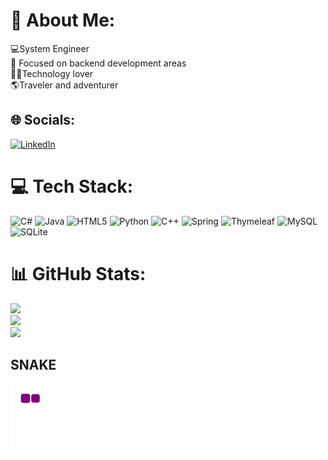 # 💫 About Me:
💻System Engineer<br>🔭 Focused on backend development areas<br>👨‍💻Technology lover<br>🌎Traveler and adventurer<br>


## 🌐 Socials:
[![LinkedIn](https://img.shields.io/badge/LinkedIn-%230077B5.svg?logo=linkedin&logoColor=white)](https://www.linkedin.com/in/johann-ocampo-torres-developer/)

# 💻 Tech Stack:
![C#](https://img.shields.io/badge/c%23-%23239120.svg?style=for-the-badge&logo=c-sharp&logoColor=white) ![Java](https://img.shields.io/badge/java-%23ED8B00.svg?style=for-the-badge&logo=java&logoColor=white) ![HTML5](https://img.shields.io/badge/html5-%23E34F26.svg?style=for-the-badge&logo=html5&logoColor=white) ![Python](https://img.shields.io/badge/python-3670A0?style=for-the-badge&logo=python&logoColor=ffdd54) ![C++](https://img.shields.io/badge/c++-%2300599C.svg?style=for-the-badge&logo=c%2B%2B&logoColor=white) ![Spring](https://img.shields.io/badge/spring-%236DB33F.svg?style=for-the-badge&logo=spring&logoColor=white) ![Thymeleaf](https://img.shields.io/badge/Thymeleaf-%23005C0F.svg?style=for-the-badge&logo=Thymeleaf&logoColor=white) ![MySQL](https://img.shields.io/badge/mysql-%2300f.svg?style=for-the-badge&logo=mysql&logoColor=white) ![SQLite](https://img.shields.io/badge/sqlite-%2307405e.svg?style=for-the-badge&logo=sqlite&logoColor=white)
# 📊 GitHub Stats:
![](https://github-readme-stats.vercel.app/api?username=DEGED&theme=dark&hide_border=false&include_all_commits=true&count_private=true)<br/>
![](https://github-readme-streak-stats.herokuapp.com/?user=DEGED&theme=dark&hide_border=false)<br/>
![](https://github-readme-stats.vercel.app/api/top-langs/?username=DEGED&theme=dark&hide_border=false&include_all_commits=true&count_private=true&layout=compact)


## SNAKE
![snake gif](https://github.com/DEGED/DEGED/blob/output/github-contribution-grid-snake.gif)
